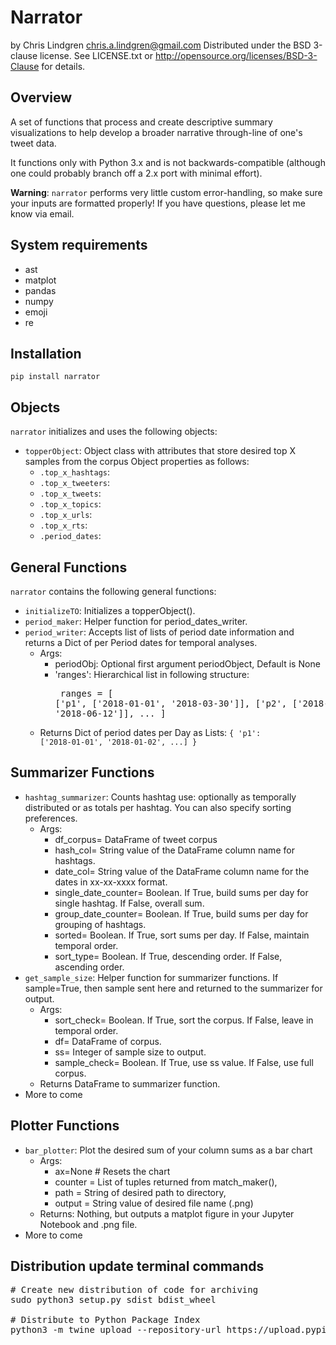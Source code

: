 # Narrator
by Chris Lindgren <chris.a.lindgren@gmail.com>
Distributed under the BSD 3-clause license. See LICENSE.txt or http://opensource.org/licenses/BSD-3-Clause for details.

## Overview

A set of functions that process and create descriptive summary visualizations to help develop a broader narrative through-line of one's tweet data.

It functions only with Python 3.x and is not backwards-compatible (although one could probably branch off a 2.x port with minimal effort).

**Warning**: ```narrator``` performs very little custom error-handling, so make sure your inputs are formatted properly! If you have questions, please let me know via email.

## System requirements

* ast
* matplot
* pandas
* numpy
* emoji
* re

## Installation
```pip install narrator```

## Objects

```narrator``` initializes and uses the following objects:

* ```topperObject```: Object class with attributes that store desired top X samples from the corpus Object properties as follows:
    - ```.top_x_hashtags```:
    - ```.top_x_tweeters```:
    - ```.top_x_tweets```:
    - ```.top_x_topics```:
    - ```.top_x_urls```:
    - ```.top_x_rts```:
    - ```.period_dates```:

## General Functions

```narrator``` contains the following general functions:

* ```initializeTO```: Initializes a topperObject().
* ```period_maker```: Helper function for period_dates_writer.
* ```period_writer```:  Accepts list of lists of period date information and returns a Dict of per Period dates for temporal analyses.
    - Args:
        - periodObj: Optional first argument periodObject, Default is None
        - 'ranges': Hierarchical list in following structure:<pre>
                ranges = [
                    ['p1', ['2018-01-01', '2018-03-30']],
                    ['p2', ['2018-04-01', '2018-06-12']],
                    ...
                ]</pre>
    - Returns Dict of period dates per Day as Lists: <code>{ 'p1': ['2018-01-01', '2018-01-02', ...] }</code> 

## Summarizer Functions

* ```hashtag_summarizer```: Counts hashtag use: optionally as temporally distributed or as totals per hashtag. You can also specify sorting preferences.
    - Args:
        - df_corpus= DataFrame of tweet corpus
        - hash_col= String value of the DataFrame column name for hashtags.
        - date_col= String value of the DataFrame column name for the dates in xx-xx-xxxx format.
        - single_date_counter= Boolean. If True, build sums per day for single hashtag. If False, overall sum.
        - group_date_counter= Boolean. If True, build sums per day for grouping of hashtags.
        - sorted= Boolean. If True, sort sums per day. If False, maintain temporal order.
        - sort_type= Boolean. If True, descending order. If False, ascending order.
* ```get_sample_size```: Helper function for summarizer functions. If sample=True, then sample sent here and returned to the summarizer for output.
    - Args:
        - sort_check= Boolean. If True, sort the corpus. If False, leave in temporal order.
        - df= DataFrame of corpus.
        - ss= Integer of sample size to output.
        - sample_check= Boolean. If True, use ss value. If False, use full corpus.
    - Returns DataFrame to summarizer function.
* More to come

## Plotter Functions

* ```bar_plotter```: Plot the desired sum of your column sums as a bar chart
    - Args:
        - ax=None # Resets the chart
        - counter = List of tuples returned from match_maker(),
        - path = String of desired path to directory,
        - output = String value of desired file name (.png)
    - Returns: Nothing, but outputs a matplot figure in your Jupyter Notebook and .png file.
* More to come

## Distribution update terminal commands

<pre>
# Create new distribution of code for archiving
sudo python3 setup.py sdist bdist_wheel

# Distribute to Python Package Index
python3 -m twine upload --repository-url https://upload.pypi.org/legacy/ dist/*
</pre>